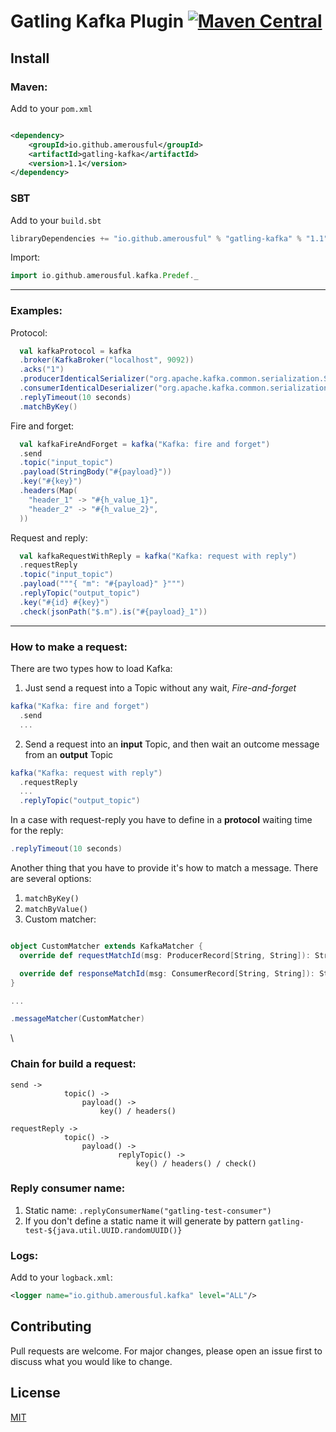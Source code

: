# Gatling Kafka Plugin [![Maven Central](https://maven-badges.herokuapp.com/maven-central/io.github.amerousful/gatling-kafka/badge.svg)](https://maven-badges.herokuapp.com/maven-central/io.github.amerousful/gatling-kafka/)

## Install

### Maven:

Add to your `pom.xml`

```xml

<dependency>
    <groupId>io.github.amerousful</groupId>
    <artifactId>gatling-kafka</artifactId>
    <version>1.1</version>
</dependency>
```

### SBT

Add to your `build.sbt`

```scala
libraryDependencies += "io.github.amerousful" % "gatling-kafka" % "1.1"
```

Import:

```scala
import io.github.amerousful.kafka.Predef._
```

***

### Examples:

Protocol:

```scala
  val kafkaProtocol = kafka
  .broker(KafkaBroker("localhost", 9092))
  .acks("1")
  .producerIdenticalSerializer("org.apache.kafka.common.serialization.StringSerializer")
  .consumerIdenticalDeserializer("org.apache.kafka.common.serialization.StringDeserializer")
  .replyTimeout(10 seconds)
  .matchByKey()
```

Fire and forget:

```scala
  val kafkaFireAndForget = kafka("Kafka: fire and forget")
  .send
  .topic("input_topic")
  .payload(StringBody("#{payload}"))
  .key("#{key}")
  .headers(Map(
    "header_1" -> "#{h_value_1}",
    "header_2" -> "#{h_value_2}",
  ))
```

Request and reply:

```scala
  val kafkaRequestWithReply = kafka("Kafka: request with reply")
  .requestReply
  .topic("input_topic")
  .payload("""{ "m": "#{payload}" }""")
  .replyTopic("output_topic")
  .key("#{id} #{key}")
  .check(jsonPath("$.m").is("#{payload}_1"))
```

***

### How to make a request:

There are two types how to load Kafka:

1) Just send a request into a Topic without any wait, _Fire-and-forget_

```scala
kafka("Kafka: fire and forget")
  .send
  ...
```

2) Send a request into an **input** Topic, and then wait an outcome message from an **output** Topic

```scala
kafka("Kafka: request with reply")
  .requestReply
  ...
  .replyTopic("output_topic")
```

In a case with request-reply you have to define in a **protocol** waiting time for the reply:

```scala
.replyTimeout(10 seconds)
```

Another thing that you have to provide it's how to match a message. There are several options:

1) ```matchByKey()```
2) ```matchByValue()```
3) Custom matcher:

```scala

object CustomMatcher extends KafkaMatcher {
  override def requestMatchId(msg: ProducerRecord[String, String]): String = ???

  override def responseMatchId(msg: ConsumerRecord[String, String]): String = ???
}

...

.messageMatcher(CustomMatcher)

```
\
### Chain for build a request:
```text
send -> 
            topic() -> 
                payload() -> 
                    key() / headers() 

requestReply -> 
            topic() -> 
                payload() -> 
                        replyTopic() -> 
                            key() / headers() / check()
```

### Reply consumer name:
1) Static name: `.replyConsumerName("gatling-test-consumer")` 
2) If you don't define a static name it will generate by pattern `gatling-test-${java.util.UUID.randomUUID()}`

### Logs:
Add to your `logback.xml`: 
```xml
<logger name="io.github.amerousful.kafka" level="ALL"/>
```


## Contributing

Pull requests are welcome. For major changes, please open an issue first to discuss what you would like to change.

## License

[MIT](https://choosealicense.com/licenses/mit/)
